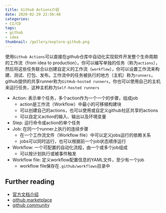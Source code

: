 ```yaml
---
title: Github Actions介绍
date: 2020-02-29 22:56:48
categories:
- CI/CD
tags:
- github
- idea
thumbnail: /gallery/explore-github.png
---
```

使用`Github Actions`可以直接在github仓库中自动化实现软件开发整个生命周期的工作流（from idea to production）。你可以编写单独的任务（称为`actions`），然后将这些任务联合以创建自定义的工作流（`workflow`），你可以设置工作流来构建、测试、打包、发布。工作流中的任务被执行的地方（主机）称为`runners`，github提供的共享runner称为`GitHub-hosted runners`，你也可以使用自己的主机来运行任务，这种主机称为`Self-hosted runners`

+ Action: 表示单个任务，多个action作为一个一个的步骤，组成job
  + action是工作流（Workflow）中最小的可移植构建块
  + 可以创建自己的actions，也可以使用或自定义github社区共享的actions
  + 可以自定义action的输入、输出以及环境变量
+ Step: 运行命令或action的单个任务
+ Job: 在同一个runner上执行的连续步骤
  + 在一个工作流文件（Workflow file）中可以定义jobs运行的依赖关系
  + jobs可以同时运行，也可以根据前一个job状态顺序运行
+ Workflow: 一个可配置的自动化流程，由一个或多个job组成
  + 可以按计划执行或被事件触发
+ Workflow file: 定义workflow配置信息的YAML文件，至少有一个job
  + workflow file保存在`.github/workflows`目录中

## Further reading

+ [官方文档介绍](https://help.github.com/en/actions)
+ [github marketplace](https://github.com/marketplace?type=actions)
+ [github community](https://github.community/t5/GitHub-Actions/bd-p/actions)
